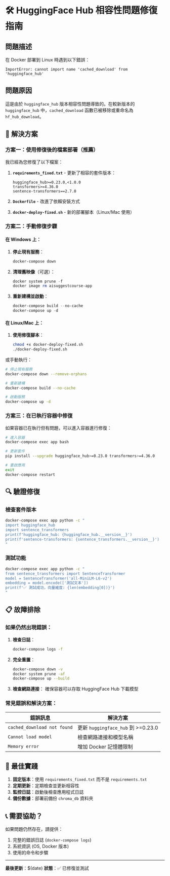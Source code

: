 # 🛠️ HuggingFace Hub 相容性問題修復指南

## 問題描述
在 Docker 部署到 Linux 時遇到以下錯誤：
```
ImportError: cannot import name 'cached_download' from 'huggingface_hub'
```

## 問題原因
這是由於 `huggingface_hub` 版本相容性問題導致的。在較新版本的 `huggingface_hub` 中，`cached_download` 函數已被移除或重命名為 `hf_hub_download`。

## 🔧 解決方案

### 方案一：使用修復後的檔案部署（推薦）

我已經為您修復了以下檔案：

1. **`requirements_fixed.txt`** - 更新了相容的套件版本：
   ```
   huggingface_hub>=0.23.0,<1.0.0
   transformers>=4.36.0
   sentence-transformers==2.7.0
   ```

2. **`Dockerfile`** - 改進了依賴安裝方式
3. **`docker-deploy-fixed.sh`** - 新的部署腳本（Linux/Mac 使用）

### 方案二：手動修復步驟

#### 在 Windows 上：

1. **停止現有服務**：
   ```powershell
   docker-compose down
   ```

2. **清理舊映像**（可選）：
   ```powershell
   docker system prune -f
   docker image rm aisuggestcourse-app
   ```

3. **重新建構並啟動**：
   ```powershell
   docker-compose build --no-cache
   docker-compose up -d
   ```

#### 在 Linux/Mac 上：

1. **使用修復腳本**：
   ```bash
   chmod +x docker-deploy-fixed.sh
   ./docker-deploy-fixed.sh
   ```

或手動執行：

```bash
# 停止現有服務
docker-compose down --remove-orphans

# 重新建構
docker-compose build --no-cache

# 啟動服務
docker-compose up -d
```

### 方案三：在已執行容器中修復

如果容器已在執行但有問題，可以進入容器進行修復：

```bash
# 進入容器
docker-compose exec app bash

# 更新套件
pip install --upgrade huggingface_hub>=0.23.0 transformers>=4.36.0

# 重啟應用
exit
docker-compose restart
```

## 🔍 驗證修復

### 檢查套件版本
```bash
docker-compose exec app python -c "
import huggingface_hub
import sentence_transformers
print(f'huggingface_hub: {huggingface_hub.__version__}')
print(f'sentence-transformers: {sentence_transformers.__version__}')
"
```

### 測試功能
```bash
docker-compose exec app python -c "
from sentence_transformers import SentenceTransformer
model = SentenceTransformer('all-MiniLM-L6-v2')
embedding = model.encode(['測試文本'])
print(f'✅ 測試成功，向量維度: {len(embedding[0])}')
"
```

## 📋 故障排除

### 如果仍然出現錯誤：

1. **檢查日誌**：
   ```bash
   docker-compose logs -f
   ```

2. **完全重置**：
   ```bash
   docker-compose down -v
   docker system prune -af
   docker-compose up --build
   ```

3. **檢查網路連接**：
   確保容器可以存取 HuggingFace Hub 下載模型

### 常見錯誤和解決方案：

| 錯誤訊息 | 解決方案 |
|----------|----------|
| `cached_download not found` | 更新 `huggingface_hub` 到 >=0.23.0 |
| `Cannot load model` | 檢查網路連接和模型名稱 |
| `Memory error` | 增加 Docker 記憶體限制 |

## 🚀 最佳實踐

1. **固定版本**：使用 `requirements_fixed.txt` 而不是 `requirements.txt`
2. **定期更新**：定期檢查並更新相容性
3. **監控日誌**：啟動後檢查應用程式日誌
4. **備份數據**：部署前備份 `chroma_db` 資料夾

## 📞 需要協助？

如果問題仍然存在，請提供：
1. 完整的錯誤日誌 (`docker-compose logs`)
2. 系統資訊 (OS, Docker 版本)
3. 使用的命令和步驟

---

**最後更新**：$(date)
**狀態**：✅ 已修復並測試 